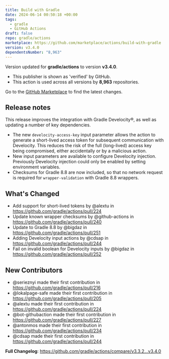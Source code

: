 ```yaml
---
title: Build with Gradle
date: 2024-06-14 00:50:18 +00:00
tags:
  - gradle
  - GitHub Actions
draft: false
repo: gradle/actions
marketplace: https://github.com/marketplace/actions/build-with-gradle
version: v3.4.0
dependentsNumber: "8,963"
---
```



Version updated for **gradle/actions** to version **v3.4.0**.
- This publisher is shown as 'verified' by GitHub.
- This action is used across all versions by **8,963** repositories.

Go to the [GitHub Marketplace](https://github.com/marketplace/actions/build-with-gradle) to find the latest changes.

## Release notes

This release improves the integration with Gradle Develocity®, as well as updating a number of key dependencies.

- The new `develocity-access-key` input parameter allows the action to generate a short-lived access token for subsequent
  communication with Develocity. This reduces the risk of the full (long-lived) access key being compromised, 
  either accidentally or by a malicious action.
- New input parameters are available to configure Develocity injection. Previously Develocity injection could only be 
   enabled by setting environment variables.
- Checksums for Gradle 8.8 are now included, so that no network request is required for `wrapper-validation` with Gradle 8.8 wrappers.

## What's Changed
* Add support for short-lived tokens by @alextu in https://github.com/gradle/actions/pull/224
* Update known wrapper checksums by @github-actions in https://github.com/gradle/actions/pull/240
* Update to Gradle 8.8 by @bigdaz in https://github.com/gradle/actions/pull/251
* Adding Develocity input actions  by @cdsap in https://github.com/gradle/actions/pull/244
* Fail on invalid boolean for Develocity inputs by @bigdaz in https://github.com/gradle/actions/pull/252

## New Contributors
* @serieznyi made their first contribution in https://github.com/gradle/actions/pull/216
* @lokalpage-safe made their first contribution in https://github.com/gradle/actions/pull/205
* @alextu made their first contribution in https://github.com/gradle/actions/pull/224
* @bot-githubaction made their first contribution in https://github.com/gradle/actions/pull/227
* @antonmos made their first contribution in https://github.com/gradle/actions/pull/234
* @cdsap made their first contribution in https://github.com/gradle/actions/pull/244

**Full Changelog**: https://github.com/gradle/actions/compare/v3.3.2...v3.4.0

